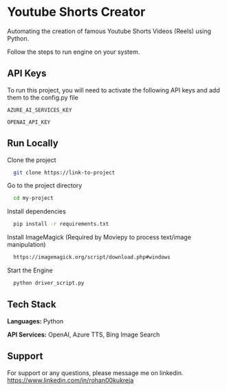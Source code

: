 
# Youtube Shorts Creator

Automating the creation of famous Youtube Shorts Videos (Reels) using Python.

Follow the steps to run engine on your system.


## API Keys

To run this project, you will need to activate the following API keys and add them to the config.py file

`AZURE_AI_SERVICES_KEY`

`OPENAI_API_KEY`


## Run Locally

Clone the project

```bash
  git clone https://link-to-project
```

Go to the project directory

```bash
  cd my-project
```

Install dependencies

```bash
  pip install -r requirements.txt
```

Install ImageMagick (Required by Moviepy to process text/image manipulation)

```bash
  https://imagemagick.org/script/download.php#windows
```

Start the Engine

```bash
  python driver_script.py
```


## Tech Stack

**Languages:** Python

**API Services:** OpenAI, Azure TTS, Bing Image Search


## Support

For support or any questions, please message me on linkedin. https://www.linkedin.com/in/rohan00kukreja
